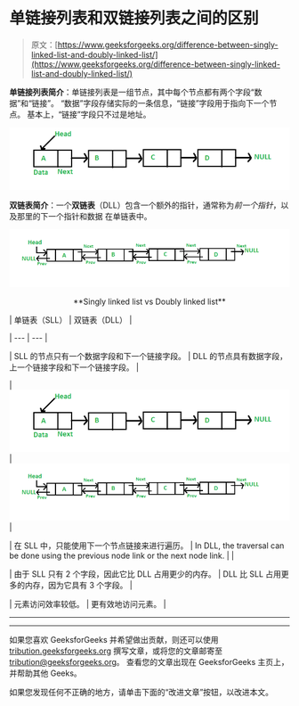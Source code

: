 # 单链接列表和双链接列表之间的区别

> 原文：[https://www.geeksforgeeks.org/difference-between-singly-linked-list-and-doubly-linked-list/](https://www.geeksforgeeks.org/difference-between-singly-linked-list-and-doubly-linked-list/)

**单链接列表简介**：单链接列表是一组节点，其中每个节点都有两个字段“数据”和“链接”。 “数据”字段存储实际的一条信息，“链接”字段用于指向下一个节点。 基本上，“链接”字段只不过是地址。

![linkedlist](img/d97a233bf3c89e80c46e6a3193e851d6.png)

**双链表简介**：一个**双链表**（DLL）包含一个额外的指针，通常称为*前一个指针*，以及那里的下一个指针和数据 在单链表中。

![dll](img/1fac4717827a04f080fae80f8fd57fe7.png)

<center>**Singly linked list vs Doubly linked list**</center>

| 单链表（SLL） | 双链表（DLL） |

| --- | --- |

| SLL 的节点只有一个数据字段和下一个链接字段。 | DLL 的节点具有数据字段，上一个链接字段和下一个链接字段。 |

| ![linkedlist](img/d97a233bf3c89e80c46e6a3193e851d6.png) | ![dll](img/1fac4717827a04f080fae80f8fd57fe7.png) |

| 在 SLL 中，只能使用下一个节点链接来进行遍历。 | In DLL, the traversal can be done using the previous node link or the next node link. |  |

| 由于 SLL 只有 2 个字段，因此它比 DLL 占用更少的内存。 | DLL 比 SLL 占用更多的内存，因为它具有 3 个字段。 |

| 元素访问效率较低。 | 更有效地访问元素。 |



* * *

* * *

如果您喜欢 GeeksforGeeks 并希望做出贡献，则还可以使用 [tribution.geeksforgeeks.org](https://contribute.geeksforgeeks.org/) 撰写文章，或将您的文章邮寄至 tribution@geeksforgeeks.org。 查看您的文章出现在 GeeksforGeeks 主页上，并帮助其他 Geeks。

如果您发现任何不正确的地方，请单击下面的“改进文章”按钮，以改进本文。
